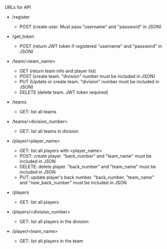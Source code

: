 URLs for API
- /register
  - POST (create user. Must pass "username" and "password" in JSON)

- /get_token
  - POST (return JWT token if registered "username" and "password" in JSON)

- /team/<team_name>
  - GET (return team info and player list)
  - POST (create team. "division" number must be included in JSON)
  - PUT (Update or create team. "division" number must be included in JSON)
  - DELETE (delete team. JWT token required)

- /teams
  - GET: list all teams

- /teams/<division_number>
  - GET: list all teams in division

- /player/<player_name>
  - GET: list all players with <player_name>
  - POST: create player. "back_number" and "team_name" must be included in JSON
  - DELETE: delete player. "back_number" and "team_name" must be included in JSON
  - PUT: update player's back number. "back_number, "team_name" and "new_back_number" must be included in JSON

- /players
  - GET: list all players

- /players/<division_number>
  - GET: list all players in the division

- /player/<team_name>
  - GET: list all players in the team

